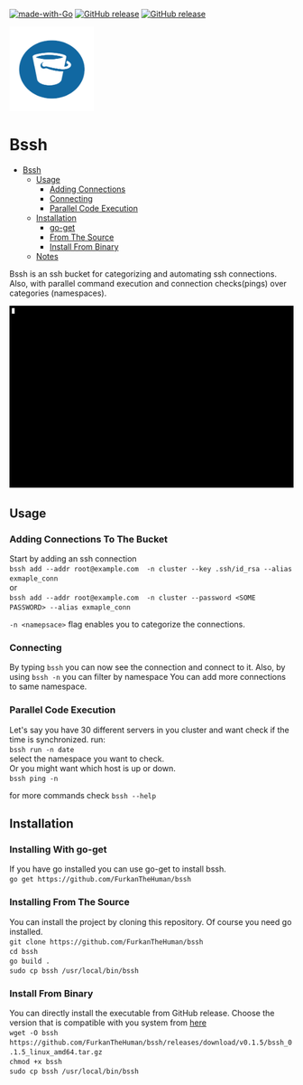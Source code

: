 [![made-with-Go](https://img.shields.io/badge/Made%20with-Go-1f425f.svg)](http://golang.org)
[![GitHub release](https://img.shields.io/github/v/release/furkanthehuman/bssh)](https://GitHub.com/Naereen/StrapDown.js/releases/)
[![GitHub release](https://img.shields.io/github/workflow/status/furkanthehuman/bssh/bssh-goreleaser)](https://GitHub.com/Naereen/StrapDown.js/releases/)

<img src="logo.png" alt="logo"
	title="logo" width="150" height="150" />
# Bssh 
<!-- START doctoc generated TOC please keep comment here to allow auto update -->
<!-- DON'T EDIT THIS SECTION, INSTEAD RE-RUN doctoc TO UPDATE -->

- [Bssh](#Bssh)
  - [Usage](#usage)
    - [Adding Connections](#adding-connections-to-the-bucket)
    - [Connecting](#connecting)
    - [Parallel Code Execution](#parallel-code-execution)
  - [Installation](#installation)
    - [go-get](#installing-with-go-get)
    - [From The Source ](#installing-From-The-Source)
    - [Install From Binary](#Install-From-Binary)
  - [Notes](#notes)

<!-- END doctoc generated TOC please keep comment here to allow auto update -->


Bssh is an ssh bucket for categorizing and automating ssh connections. Also, with parallel command execution and connection checks(pings) over categories (namespaces).

![example gif](index.gif)
## Usage

### Adding Connections To The Bucket
Start by adding an ssh connection    
`bssh add --addr root@example.com  -n cluster --key .ssh/id_rsa --alias exmaple_conn`           
or     
`bssh add --addr root@example.com  -n cluster --password <SOME PASSWORD> --alias exmaple_conn`

`-n <namepsace>` flag enables you to categorize the connections.

### Connecting 
By typing `bssh` you can now see the connection and connect to it. Also, by using `bssh -n` you can filter by namespace You can add more connections to same namespace.

### Parallel Code Execution
Let's say you have 30 different servers in you cluster and want check if the time is synchronized. 
run:    
`bssh run -n date`    
select the namespace you want to check.   
Or you might want which host is up or down.     
`bssh ping -n`

for more commands check `bssh --help`



## Installation

### Installing With go-get

If you have go installed you can use go-get to install bssh.    
`go get https://github.com/FurkanTheHuman/bssh`

### Installing From The Source
You can install the project by cloning this repository. Of course you need go installed.         
`git clone https://github.com/FurkanTheHuman/bssh`    
`cd bssh`    
`go build .`    
`sudo cp bssh /usr/local/bin/bssh`     

### Install From Binary
You can directly install the executable from GitHub release. Choose the version that is compatible with you system from [here](https://github.com/FurkanTheHuman/bssh/releases)     
`wget -O bssh https://github.com/FurkanTheHuman/bssh/releases/download/v0.1.5/bssh_0.1.5_linux_amd64.tar.gz`     
`chmod +x bssh`     
`sudo cp bssh /usr/local/bin/bssh`   
